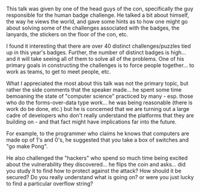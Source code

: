This talk was given by one of the head guys of the con, specifically the guy responsible for the human badge challenge.
He talked a bit about himself, the way he views the world, and gave some hints as to how one might go about solving
some of the challenges associated with the badges, the lanyards, the stickers on the floor of the con, etc.

I found it interesting that there are over 40 distinct challenges/puzzles tied up in this year's badges. Further, the
number of distinct badges is high... and it will take seeing all of them to solve all of the problems. One of his
primary goals in constructing the challenges is to force people together... to work as teams, to get to meet people,
etc.

What I appreciated the most about this talk was not the primary topic, but rather the side comments that the speaker
made... he spent some time bemoaning the state of "computer science" practiced by many - esp. those who do the
forms-over-data type work... he was being reasonable (there is work do be done, etc.) but he is concerned that we are
turning out a large cadre of developers who don't really understand the platforms that they are building on - and that
fact might have implications far into the future.

For example, to the programmer who claims he knows that computers are made op of 1's and 0's, he suggested that you
take a box of switches and "go make Pong".

He also challenged the "hackers" who spend so much time being excited about the vulnerability they discovered... he
flips the coin and asks... did you study it to find how to protect against the attack? How should it be secured? Do you
really understand what is going on? or were you just lucky to find a particular overflow string?